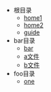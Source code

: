 * 根目录
  * [home1](home1)
  * [home2](home2)
  * [guide](guide)
* bar目录
  * [bar](bar/)
  * [a文件](bar/a)
  * [b文件](bar/b)
* foo目录
  * [one](foo/one)